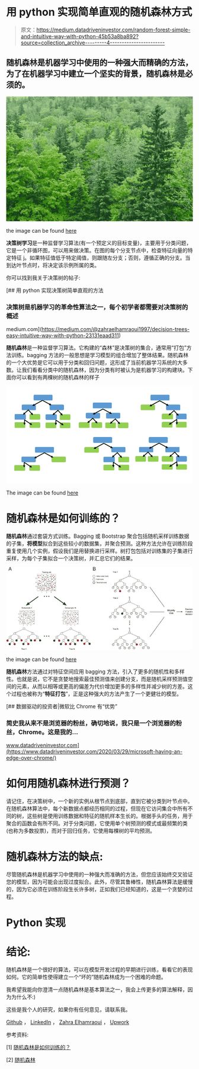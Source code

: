 # 用 python 实现简单直观的随机森林方式

> 原文：<https://medium.datadriveninvestor.com/random-forest-simple-and-intuitive-way-with-python-45b53a8ba892?source=collection_archive---------4----------------------->

## 随机森林是机器学习中使用的一种强大而精确的方法，为了在机器学习中建立一个坚实的背景，随机森林是必须的。

![](img/7248f8d4b711c758f3bbec77d7c3a829.png)

the image can be found [here](https://i1.wp.com/www.forest-monitor.com/wp-content/uploads/2018/07/NS_mixed_forest.jpg?fit=3872%2C2592&ssl=1)

**决策树学习**是一种监督学习算法(有一个预定义的目标变量)，主要用于分类问题，它是一个非循环图，可以用来做决策。在图的每个分支节点中，检查特征向量的特定特征 j。如果特征值低于特定阈值，则跟随左分支；否则，遵循正确的分支。当到达叶节点时，将决定该示例所属的类。

你可以找到我关于决策树的帖子:

[](https://medium.com/@zahraelhamraoui1997/decision-trees-easy-intuitive-way-with-python-23131eaad311) [## 用 python 实现决策树简单直观的方法

### 决策树是机器学习的革命性算法之一，每个初学者都需要对决策树的概述

medium.com](https://medium.com/@zahraelhamraoui1997/decision-trees-easy-intuitive-way-with-python-23131eaad311) 

**随机森林**是一种监督学习算法。它构建的“森林”是决策树的集合，通常用“打包”方法训练。bagging 方法的一般思想是学习模型的组合增加了整体结果。随机森林的一个大优势是它可以用于分类和回归问题，这形成了当前机器学习系统的大多数。让我们看看分类中的随机森林，因为分类有时被认为是机器学习的构建块。下面你可以看到有两棵树的随机森林的样子

![](img/b51b5299982c0af8ca8f040e2ed8b106.png)

The image can be found [here](https://www.emutechnology.com/wp-content/uploads/2018/08/Random-Forest.png)

# 随机森林是如何训练的？

**随机森林**通过套袋方式训练。Bagging 或 Bootstrap 聚合包括随机采样训练数据的子集，**将模型**拟合到这些较小的数据集，并聚合预测。这种方法允许在训练阶段重复使用几个实例，假设我们是用替换进行采样。树打包包括对训练集的子集进行采样，为每个子集拟合一个决策树，并汇总它们的结果。

![](img/0c97bf1b5cb20ed9e63e6a9083af9fb9.png)

the image can be found [here](https://www.researchgate.net/profile/Mariana_Recamonde-Mendoza/publication/280533599/figure/fig5/AS:267770621329410@1440852899493/Random-forest-model-Example-of-training-and-classification-processes-using-random.png)

**随机森林**方法通过对特征空间应用 bagging 方法，引入了更多的随机性和多样性。也就是说，它不是贪婪地搜索最佳预测值来创建分支，而是随机采样预测值空间的元素，从而以相等或更高的偏差为代价增加更多的多样性并减少树的方差。这个过程也被称为“**特征打包**”，正是这种强大的方法产生了一个更健壮的模型。

[](https://www.datadriveninvestor.com/2020/03/29/microsoft-having-an-edge-over-chrome/) [## 数据驱动的投资者|微软比 Chrome 有“优势”

### 简史我从来不是浏览器的粉丝，确切地说，我只是一个浏览器的粉丝，Chrome。这是我的…

www.datadriveninvestor.com](https://www.datadriveninvestor.com/2020/03/29/microsoft-having-an-edge-over-chrome/) 

# 如何用随机森林进行预测？

请记住，在决策树中，一个新的实例从根节点到底部，直到它被分类到叶节点中。在随机森林算法中，每个新数据点都经历相同的过程，但现在它访问集合中所有不同的树，这些树是使用训练数据和特征的随机样本生长的。根据手头的任务，用于聚合的函数会有所不同。对于分类问题，它使用单个树预测的模式或最频繁的类(也称为多数投票)，而对于回归任务，它使用每棵树的平均预测。

# 随机森林方法的缺点:

尽管随机森林是机器学习中使用的一种强大而准确的方法，但您应该始终交叉验证您的模型，因为可能会出现过度拟合。此外，尽管其鲁棒性，随机森林算法是缓慢的，因为它必须在训练阶段生长许多树，正如我们已经知道的，这是一个贪婪的过程。

# Python 实现

# 结论:

随机森林是一个很好的算法，可以在模型开发过程的早期进行训练，看看它的表现如何。它的简单性使得建立一个“坏的”随机森林成为一个困难的命题。

我希望我能向你澄清一点随机森林是基本算法之一，我会上传更多的算法解释，因为为什么不:)

这些是我个人的研究，如果你有任何意见，请联系我。

[Github](https://github.com/zahrael97) ， [LinkedIn](https://www.linkedin.com/in/zahraelhamraoui97/) ， [Zahra Elhamraoui](http://zahraelhamraoui1997@gmail.com/) ， [Upwork](https://www.upwork.com/o/profiles/users/~01e52291fa456a8934/)

参考资料:

[1] [随机森林是如何训练的？](https://www.kdnuggets.com/2017/10/random-forests-explained.html)

[2] [随机森林](https://builtin.com/data-science/random-forest-algorithm)